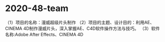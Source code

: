 # 2020-48-team
（1）项目的名称：漫威超级片头制作
（2）项目的主题、设计目的：利用AE、CINEMA 4D制作漫威片头，深入掌握AE、C4D软件操作方法与技巧。
（3）软件名称:Adobe After Effects、CINEMA 4D
